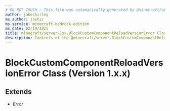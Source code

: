 ```yaml
---
# DO NOT TOUCH — This file was automatically generated by @minecraft/api-docs-generator, to report problems file an issue at https://github.com/Mojang/minecraft-scripting-libraries
author: jakeshirley
ms.author: jashir
ms.service: minecraft-bedrock-edition
ms.date: 02/10/2025
title: minecraft/server-1xx.BlockCustomComponentReloadVersionError Class
description: Contents of the @minecraft/server.BlockCustomComponentReloadVersionError class (Version 1.x.x).
---
```

# BlockCustomComponentReloadVersionError Class (Version 1.x.x)

## Extends
- *Error*
